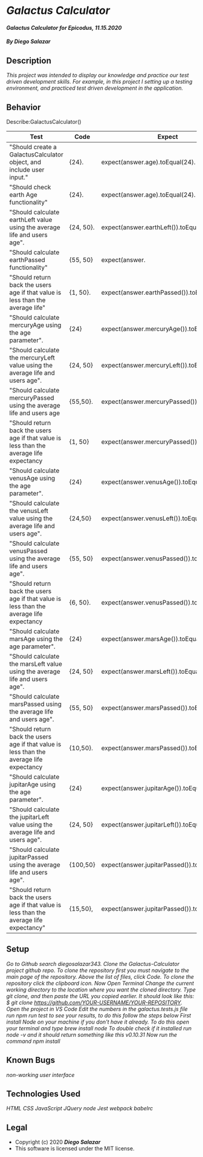 # _Galactus Calculator_

#### _Galactus Calculator for Epicodus, 11.15.2020_

#### _By Diego Salazar_

## Description
_This project was intended to display our knowledge and practice our test driven development skills. For example, in this project I setting up a testing environment, and practiced test driven development in the application._

## Behavior

Describe:GalactusCalculator()

| Test | Code | Expect
|------ | ------ | ------------
| "Should create a GalactusCalculator object, and include user input." | {24}. | expect(answer.age).toEqual(24).
| "Should check earth Age functionality" | {24}. | expect(answer.age).toEqual(24).
| "Should calculate earthLeft value using the average life and users age". | {24, 50}. | expect(answer.earthLeft()).toEqual(26).
| "Should calculate earthPassed functionality" | {55, 50} | expect(answer.| earthPassed()).toEqual(5).
| "Should return back the users age if that value is less than the average life" | {1, 50}. | expect(answer.earthPassed()).toEqual(1).
| "Should calculate mercuryAge using the age parameter". | {24} | expect(answer.mercuryAge()).toEqual(100).
| "Should calculate the mercuryLeft value using the average life and users age". | {24, 50}  | expect(answer.mercuryLeft()).toEqual(108).
| "Should calculate mercuryPassed using the average life and users age | {55,50}. | expect(answer.mercuryPassed()).toEqual(21).
| "Should return back the users age if that value is less than the average life expectancy | {1, 50} | expect(answer.mercuryPassed()).toEqual(4).
| "Should calculate venusAge using the age parameter". | {24} | expect(answer.venusAge()).toEqual(38).
| "Should calculate the venusLeft value using the average life and users age". | {24,50} | expect(answer.venusLeft()).toEqual(42);.
| "Should calculate venusPassed using the average life and users age". | {55, 50} | expect(answer.venusPassed()).toEqual(8).
| "Should return back the users age if that value is less than the average life expectancy | {6, 50}. | expect(answer.venusPassed()).toEqual(9).
| "Should calculate marsAge using the age parameter". | {24} | expect(answer.marsAge()).toEqual(12).
| "Should calculate the marsLeft value using the average life and users age". | {24, 50} | expect(answer.marsLeft()).toEqual(14).
| "Should calculate marsPassed using the average life and users age". | {55, 50} | expect(answer.marsPassed()).toEqual(3).
| "Should return back the users age if that value is less than the average life expectancy | {10,50}. | expect(answer.marsPassed()).toEqual(5).
| "Should calculate jupitarAge using the age parameter". | {24} | expect(answer.jupitarAge()).toEqual(2).
| "Should calculate the jupitarLeft value using the average life and users age".| {24, 50} | expect(answer.jupitarLeft()).toEqual(2).
| "Should calculate jupitarPassed using the average life and users age". | {100,50} | expect(answer.jupitarPassed()).toEqual(4).
| "Should return back the users age if that value is less than the average life expectancy" | {15,50}, | expect(answer.jupitarPassed()).toEqual(1). |

## Setup
_Go to Github_
_search diegosalazar343._
_Clone the Galactus-Calculator project github repo._
_To clone the repository first you must navigate to the main page of the repository._
_Above the list of files, click Code._
_To clone the repository click the clipboard icon._
_Now Open Terminal_
_Change the current working directory to the location where you want the cloned directory._
_Type git clone, and then paste the URL you copied earlier. It should look like this: $ git clone https://github.com/YOUR-USERNAME/YOUR-REPOSITORY._
_Open the project in VS Code_
_Edit the numbers in the galactus.tests.js file_
_run npm run test to see your results, to do this follow the steps below_
_First install Node on your machine if you don't have it already. To do this open your terminal and type brew install node_
_To double check if it installed run node -v and it should return something like this v0.10.31_
_Now run the command npm install_



## Known Bugs
_non-working user interface_

## Technologies Used
_HTML_
_CSS_
_JavaScript_
_JQuery_
_node_
_Jest_
_webpack_
_babelrc_

## Legal
* Copyright (c) 2020 **_Diego Salazar_**
* This software is licensed under the MIT license.
